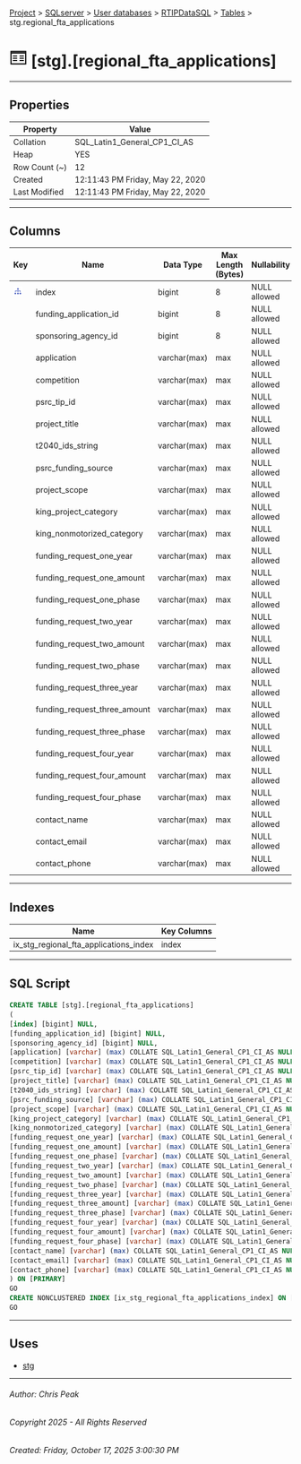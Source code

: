 #### 

[Project](../../../../index.md) > [SQLserver](../../../index.md) > [User databases](../../index.md) > [RTIPDataSQL](../index.md) > [Tables](Tables.md) > stg.regional_fta_applications

# ![Tables](../../../../Images/Table32.png) [stg].[regional_fta_applications]

---

## <a name="#properties"></a>Properties

| Property | Value |
|---|---|
| Collation | SQL_Latin1_General_CP1_CI_AS |
| Heap | YES |
| Row Count (~) | 12 |
| Created | 12:11:43 PM Friday, May 22, 2020 |
| Last Modified | 12:11:43 PM Friday, May 22, 2020 |


---

## <a name="#columns"></a>Columns

| Key | Name | Data Type | Max Length (Bytes) | Nullability |
|---|---|---|---|---|
| [![Indexes ix_stg_regional_fta_applications_index](../../../../Images/Index.png)](#indexes) | index | bigint | 8 | NULL allowed |
|  | funding_application_id | bigint | 8 | NULL allowed |
|  | sponsoring_agency_id | bigint | 8 | NULL allowed |
|  | application | varchar(max) | max | NULL allowed |
|  | competition | varchar(max) | max | NULL allowed |
|  | psrc_tip_id | varchar(max) | max | NULL allowed |
|  | project_title | varchar(max) | max | NULL allowed |
|  | t2040_ids_string | varchar(max) | max | NULL allowed |
|  | psrc_funding_source | varchar(max) | max | NULL allowed |
|  | project_scope | varchar(max) | max | NULL allowed |
|  | king_project_category | varchar(max) | max | NULL allowed |
|  | king_nonmotorized_category | varchar(max) | max | NULL allowed |
|  | funding_request_one_year | varchar(max) | max | NULL allowed |
|  | funding_request_one_amount | varchar(max) | max | NULL allowed |
|  | funding_request_one_phase | varchar(max) | max | NULL allowed |
|  | funding_request_two_year | varchar(max) | max | NULL allowed |
|  | funding_request_two_amount | varchar(max) | max | NULL allowed |
|  | funding_request_two_phase | varchar(max) | max | NULL allowed |
|  | funding_request_three_year | varchar(max) | max | NULL allowed |
|  | funding_request_three_amount | varchar(max) | max | NULL allowed |
|  | funding_request_three_phase | varchar(max) | max | NULL allowed |
|  | funding_request_four_year | varchar(max) | max | NULL allowed |
|  | funding_request_four_amount | varchar(max) | max | NULL allowed |
|  | funding_request_four_phase | varchar(max) | max | NULL allowed |
|  | contact_name | varchar(max) | max | NULL allowed |
|  | contact_email | varchar(max) | max | NULL allowed |
|  | contact_phone | varchar(max) | max | NULL allowed |


---

## <a name="#indexes"></a>Indexes

| Name | Key Columns |
|---|---|
| ix_stg_regional_fta_applications_index | index |


---

## <a name="#sqlscript"></a>SQL Script

```sql
CREATE TABLE [stg].[regional_fta_applications]
(
[index] [bigint] NULL,
[funding_application_id] [bigint] NULL,
[sponsoring_agency_id] [bigint] NULL,
[application] [varchar] (max) COLLATE SQL_Latin1_General_CP1_CI_AS NULL,
[competition] [varchar] (max) COLLATE SQL_Latin1_General_CP1_CI_AS NULL,
[psrc_tip_id] [varchar] (max) COLLATE SQL_Latin1_General_CP1_CI_AS NULL,
[project_title] [varchar] (max) COLLATE SQL_Latin1_General_CP1_CI_AS NULL,
[t2040_ids_string] [varchar] (max) COLLATE SQL_Latin1_General_CP1_CI_AS NULL,
[psrc_funding_source] [varchar] (max) COLLATE SQL_Latin1_General_CP1_CI_AS NULL,
[project_scope] [varchar] (max) COLLATE SQL_Latin1_General_CP1_CI_AS NULL,
[king_project_category] [varchar] (max) COLLATE SQL_Latin1_General_CP1_CI_AS NULL,
[king_nonmotorized_category] [varchar] (max) COLLATE SQL_Latin1_General_CP1_CI_AS NULL,
[funding_request_one_year] [varchar] (max) COLLATE SQL_Latin1_General_CP1_CI_AS NULL,
[funding_request_one_amount] [varchar] (max) COLLATE SQL_Latin1_General_CP1_CI_AS NULL,
[funding_request_one_phase] [varchar] (max) COLLATE SQL_Latin1_General_CP1_CI_AS NULL,
[funding_request_two_year] [varchar] (max) COLLATE SQL_Latin1_General_CP1_CI_AS NULL,
[funding_request_two_amount] [varchar] (max) COLLATE SQL_Latin1_General_CP1_CI_AS NULL,
[funding_request_two_phase] [varchar] (max) COLLATE SQL_Latin1_General_CP1_CI_AS NULL,
[funding_request_three_year] [varchar] (max) COLLATE SQL_Latin1_General_CP1_CI_AS NULL,
[funding_request_three_amount] [varchar] (max) COLLATE SQL_Latin1_General_CP1_CI_AS NULL,
[funding_request_three_phase] [varchar] (max) COLLATE SQL_Latin1_General_CP1_CI_AS NULL,
[funding_request_four_year] [varchar] (max) COLLATE SQL_Latin1_General_CP1_CI_AS NULL,
[funding_request_four_amount] [varchar] (max) COLLATE SQL_Latin1_General_CP1_CI_AS NULL,
[funding_request_four_phase] [varchar] (max) COLLATE SQL_Latin1_General_CP1_CI_AS NULL,
[contact_name] [varchar] (max) COLLATE SQL_Latin1_General_CP1_CI_AS NULL,
[contact_email] [varchar] (max) COLLATE SQL_Latin1_General_CP1_CI_AS NULL,
[contact_phone] [varchar] (max) COLLATE SQL_Latin1_General_CP1_CI_AS NULL
) ON [PRIMARY]
GO
CREATE NONCLUSTERED INDEX [ix_stg_regional_fta_applications_index] ON [stg].[regional_fta_applications] ([index]) ON [PRIMARY]
GO

```


---

## <a name="#uses"></a>Uses

* [stg](../Security/Schemas/dbo_stg.md)


---

###### Author:  Chris Peak

###### Copyright 2025 - All Rights Reserved

###### Created: Friday, October 17, 2025 3:00:30 PM

